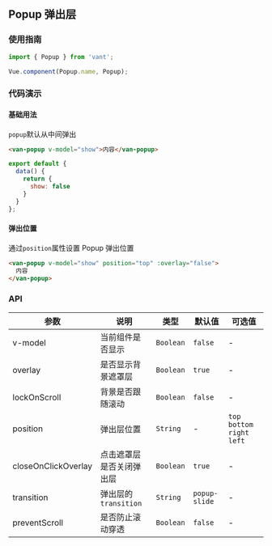 ## Popup 弹出层

### 使用指南
``` javascript
import { Popup } from 'vant';

Vue.component(Popup.name, Popup);
```

### 代码演示

#### 基础用法
`popup`默认从中间弹出

```html
<van-popup v-model="show">内容</van-popup>
```

```javascript
export default {
  data() {
    return {
      show: false
    }
  }
};
```

#### 弹出位置
通过`position`属性设置 Popup 弹出位置

```html
<van-popup v-model="show" position="top" :overlay="false">
  内容
</van-popup>
```

### API

| 参数 | 说明 | 类型 | 默认值 | 可选值 |
|-----------|-----------|-----------|-------------|-------------|
| v-model | 当前组件是否显示 | `Boolean` | `false` | - |
| overlay | 是否显示背景遮罩层 | `Boolean` | `true` | - |
| lockOnScroll | 背景是否跟随滚动 | `Boolean` | `false` | - |
| position | 弹出层位置 | `String` | - | `top` `bottom` `right` `left` |
| closeOnClickOverlay | 点击遮罩层是否关闭弹出层 | `Boolean` | `true` | - |
| transition | 弹出层的`transition` | `String` | `popup-slide` | - |
| preventScroll | 是否防止滚动穿透 | `Boolean` | `false` | - |
